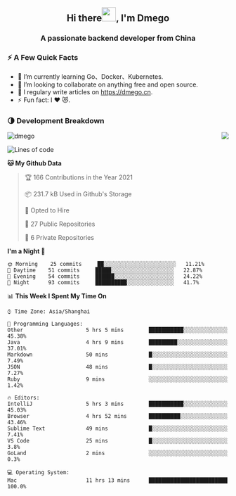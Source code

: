 <h2 align="center">Hi there<img src="https://cdn.jsdelivr.net/gh/dmego/images/img/Hi.gif" height="32" />, I'm Dmego </h2>
<h3 align="center">A passionate backend developer from China</h3>

### ⚡️ A Few Quick Facts

<ul>
    <li> 🌱 I’m currently learning Go、Docker、Kubernetes.</li>
    <li> 👯 I’m looking to collaborate on anything free and open source.</li>
    <li> 📝 I regulary write articles on <a href="https://dmego.cn">https://dmego.cn</a>.</li>
    <li> ⚡ Fun fact: I ❤️ 😻.</li>
</ul>

### 🌗 Development Breakdown

<img src="https://komarev.com/ghpvc/?username=dmego" alt="dmego" />

<img align="right" src="https://github-readme-stats.vercel.app/api?username=dmego&show_icons=true&icon_color=1573B3&hide_title=true&text_color=718096&bg_color=00000000&hide_border=true"/>

<!--START_SECTION:waka-->
![Lines of code](https://img.shields.io/badge/From%20Hello%20World%20I%27ve%20Written-228294%20lines%20of%20code-blue)

**🐱 My Github Data** 

> 🏆 166 Contributions in the Year 2021
 > 
> 📦 231.7 kB Used in Github's Storage 
 > 
> 💼 Opted to Hire
 > 
> 📜 27 Public Repositories 
 > 
> 🔑 6 Private Repositories  
 > 
**I'm a Night 🦉** 

```text
🌞 Morning    25 commits     ██░░░░░░░░░░░░░░░░░░░░░░░   11.21% 
🌆 Daytime    51 commits     █████░░░░░░░░░░░░░░░░░░░░   22.87% 
🌃 Evening    54 commits     ██████░░░░░░░░░░░░░░░░░░░   24.22% 
🌙 Night      93 commits     ██████████░░░░░░░░░░░░░░░   41.7%

```


📊 **This Week I Spent My Time On** 

```text
⌚︎ Time Zone: Asia/Shanghai

💬 Programming Languages: 
Other                    5 hrs 5 mins        ███████████░░░░░░░░░░░░░░   45.38% 
Java                     4 hrs 9 mins        █████████░░░░░░░░░░░░░░░░   37.01% 
Markdown                 50 mins             █░░░░░░░░░░░░░░░░░░░░░░░░   7.49% 
JSON                     48 mins             █░░░░░░░░░░░░░░░░░░░░░░░░   7.27% 
Ruby                     9 mins              ░░░░░░░░░░░░░░░░░░░░░░░░░   1.42%

🔥 Editors: 
IntelliJ                 5 hrs 3 mins        ███████████░░░░░░░░░░░░░░   45.03% 
Browser                  4 hrs 52 mins       ██████████░░░░░░░░░░░░░░░   43.46% 
Sublime Text             49 mins             █░░░░░░░░░░░░░░░░░░░░░░░░   7.41% 
VS Code                  25 mins             █░░░░░░░░░░░░░░░░░░░░░░░░   3.8% 
GoLand                   2 mins              ░░░░░░░░░░░░░░░░░░░░░░░░░   0.3%

💻 Operating System: 
Mac                      11 hrs 13 mins      █████████████████████████   100.0%

```


<!--END_SECTION:waka-->
